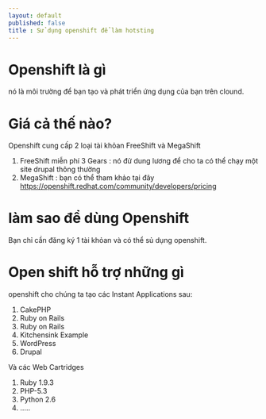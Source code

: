 ```yaml
---
layout: default
published: false
title : Sử dụng openshift để làm hotsting
---
```


# Openshift là gì

nó là môi trường để bạn tạo và phát triển ứng dụng của bạn trên clound.

# Giá cả thế nào?
 Openshift cung cấp 2 loại tài khỏan FreeShift và MegaShift
 
1. FreeShift miễn phí 3 Gears : nó đử dung lương để cho ta có thể chạy một site drupal thông thường
2. MegaShift : bạn có thể tham khảo tại đây https://openshift.redhat.com/community/developers/pricing

# làm sao để dùng Openshift
Bạn chỉ cần đăng ký 1 tài khỏan và có thể sủ dụng openshift.

# Open shift hỗ trợ những gì
openshift cho chúng ta tạo các Instant Applications sau:

1. CakePHP
1. Ruby on Rails
1. Ruby on Rails
1. Kitchensink Example
1. WordPress
1. Drupal

Và các Web Cartridges

1. Ruby 1.9.3
1. PHP-5.3
1. Python 2.6
1. .....